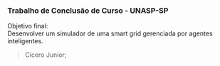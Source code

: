 ### Trabalho de Conclusão de Curso - UNASP-SP

Objetivo final:\
Desenvolver um simulador de uma smart grid gerenciada por agentes inteligentes.

>Cícero Junior;